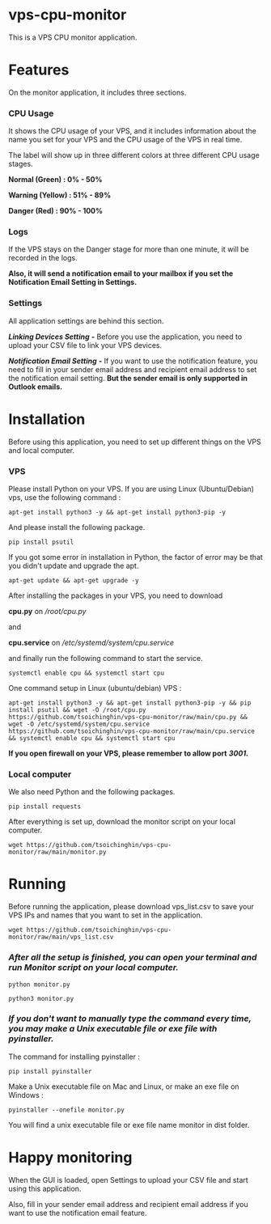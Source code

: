 # vps-cpu-monitor
This is a VPS CPU monitor application.

# Features
On the monitor application, it includes three sections.
### CPU Usage
It shows the CPU usage of your VPS, and it includes information about the name you set for your VPS and the CPU usage of the VPS in real time.

The label will show up in three different colors at three different CPU usage stages.

**Normal (Green) : 0% - 50%**

**Warning (Yellow) : 51% - 89%**

**Danger (Red) : 90% - 100%**

### Logs
If the VPS stays on the Danger stage for more than one minute, it will be recorded in the logs.

**Also, it will send a notification email to your mailbox if you set the Notification Email Setting in Settings.**

### Settings
All application settings are behind this section.

***Linking Devices Setting*** **-** Before you use the application, you need to upload your CSV file to link your VPS devices.

***Notification Email Setting*** **-** If you want to use the notification feature, you need to fill in your sender email address and recipient email address to set the notification email setting. **But the sender email is only supported in Outlook emails.**

# Installation
Before using this application, you need to set up different things on the VPS and local computer.

### VPS
Please install Python on your VPS. If you are using Linux (Ubuntu/Debian) vps, use the following command :
```
apt-get install python3 -y && apt-get install python3-pip -y
```

And please install the following package.
```
pip install psutil
```

If you got some error in installation in Python, the factor of error may be that you didn't update and upgrade the apt.
```
apt-get update && apt-get upgrade -y
```

After installing the packages in your VPS, you need to download 

**cpu.py** on */root/cpu.py* 

and 

**cpu.service** on */etc/systemd/system/cpu.service*

and finally run the following command to start the service.

```
systemctl enable cpu && systemctl start cpu
```

One command setup in Linux (ubuntu/debian) VPS :
```
apt-get install python3 -y && apt-get install python3-pip -y && pip install psutil && wget -O /root/cpu.py https://github.com/tsoichinghin/vps-cpu-monitor/raw/main/cpu.py && wget -O /etc/systemd/system/cpu.service https://github.com/tsoichinghin/vps-cpu-monitor/raw/main/cpu.service && systemctl enable cpu && systemctl start cpu
```
**If you open firewall on your VPS, please remember to allow port** ***3001.***

### Local computer
We also need Python and the following packages.
```
pip install requests
```

After everything is set up, download the monitor script on your local computer.
```
wget https://github.com/tsoichinghin/vps-cpu-monitor/raw/main/monitor.py
```

# Running
Before running the application, please download vps_list.csv to save your VPS IPs and names that you want to set in the application.
```
wget https://github.com/tsoichinghin/vps-cpu-monitor/raw/main/vps_list.csv
```

### ***After all the setup is finished, you can open your terminal and run Monitor script on your local computer.***
```
python monitor.py
```
```
python3 monitor.py
```


### ***If you don't want to manually type the command every time, you may make a Unix executable file or exe file with pyinstaller.***

The command for installing pyinstaller :
```
pip install pyinstaller
```

Make a Unix executable file on Mac and Linux, or make an exe file on Windows :
```
pyinstaller --onefile monitor.py
```

You will find a unix executable file or exe file name monitor in dist folder.

# Happy monitoring
When the GUI is loaded, open Settings to upload your CSV file and start using this application.

Also, fill in your sender email address and recipient email address if you want to use the notification email feature.

